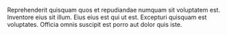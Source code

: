 Reprehenderit quisquam quos et repudiandae numquam sit voluptatem est. Inventore eius sit illum. Eius eius est qui ut est. Excepturi quisquam est voluptates. Officia omnis suscipit est porro aut dolor quis iste.